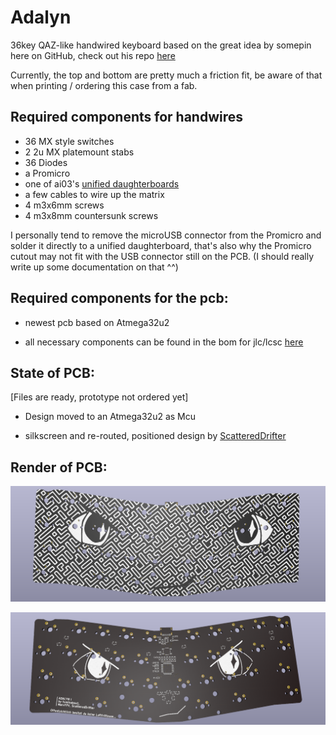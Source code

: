 # Adalyn

36key QAZ-like handwired keyboard based on the great idea by somepin here on GitHub, check out his repo [here](https://github.com/somepin/qal-handwire)


Currently, the top and bottom are pretty much a friction fit, be aware of that when printing / ordering this case from a fab.

## Required components for handwires

* 36 MX style switches
* 2 2u MX platemount stabs
* 36 Diodes
* a Promicro
* one of ai03's [unified daughterboards](https://github.com/ai03-2725/Unified-Daughterboard)
* a few cables to wire up the matrix
* 4 m3x6mm screws
* 4 m3x8mm countersunk screws 

I personally tend to remove the microUSB connector from the Promicro and solder it directly to a unified daughterboard, that's also why the Promicro cutout may not fit with the USB connector still on the PCB. (I should really write up some documentation on that ^^)

## Required components for the pcb:

- newest pcb based on Atmega32u2

- all necessary components can be found in the bom for jlc/lcsc [here](/PCB/production/smt-assembly) 



## State of PCB:

[Files are ready, prototype not ordered yet]  

- Design moved to an Atmega32u2 as Mcu 

- silkscreen and re-routed, positioned design by [ScatteredDrifter](https://github.com/ScatteredDrifter/Adalyn)



## Render of PCB:

![frontside](/images/pcb-front.png)

![backside](/images/pcb-back.png)
